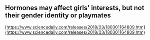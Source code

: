 ## Hormones may affect girls' interests, but not their gender identity or playmates
  
  [https://www.sciencedaily.com/releases/2018/03/180301164809.htm](https://www.sciencedaily.com/releases/2018/03/180301164809.htm)